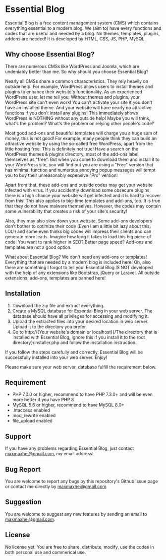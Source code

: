 # Essential Blog

Essential Blog is a free content management system (CMS) which contains everything essential to a modern blog. We (aim to) have every functions and codes that are useful and needed by a blog. No themes, templates, plugins, addons are needed! It is developed by HTML, CSS, JS, PHP, MySQL.

## Why choose Essential Blog?

There are numerous CMSs like WordPress and Joomla, which are undeniably better than me. So why should you choose Essential Blog?


Nearly all CMSs share a common characteristics. They rely heavily on outside help. For example, WordPress allows users to install themes and plugins to enhance their website's functionality. As an experienced WordPress user, let me tell you: Without themes and plugins, your WordPress site can't even work! You can't activate your site if you don't have an installed theme. And your website will have nearly no attractive functions if you don't install any plugins! This immediately shows WordPress is NOTHING without any outside help! Maybe you will think, what's the problem? What's the problem on relying other people's code?

Most good add-ons and beautiful templates will charge you a huge sum of money, this is not good! For example, many people think they can build an attractive website by using the so-called free WordPress, apart from the little hosting free. This is definitely not true! Have a search on the WordPress themes & plugins directory, most of the add-ons label themselves as "free". But when you come to download them and install it to your WordPress site, you will find out you are using a "Free" version that has minimal function and numerous annoying popup messages will tempt you to buy their unreasonably expensive "Pro" version! 

Apart from that, these add-ons and outside codes may get your website infected with virus. If you accidently download some obsecure plugins, there is a high chance your website will get infected and it is hard to recover from this! This also applies to big-time templates and add-ons, too. It is true that they do not have malware themselves. However, the codes may contain some vulnerability that creates a risk of your site's security! 

Also, they may also slow down your website. Some add-ons developers don't bother to optimize their code (Even I am a little bit lazy about this, LOL!) and some even thinks big codes will impress their clients and can generate more leads. Imagine how long it takes to load this big piece of code! You want to rank higher in SEO? Better page speed? Add-ons and templates are not a good option.

What about Essential Blog? We don't need any add-ons or templates! Everything that are needed by a modern blog is included here! Oh, also there are something I forgot to tell you! Essential Blog IS NOT developed with the help of any extensions like Bootstrap, jQuery or Laravel. All outside extensions, add-ons, templates are banned here! 

## Installation 

1. Download the zip file and extract everything.
2. Create a MySQL database for Essential Blog in your web server. The database should have all privileges for accessing and modifying it. 
3. Upload the extracted files into your desired location in web server. Upload it to the directory you prefer.
4. Go to http://{Your website's domain or localhost}{/The directory that is installed with Essential Blog, ignore this if you install it to the root directory}/installer.php and follow the installation instruction.

If you follow the steps carefully and correctly, Essential Blog will be successfully installed into your web server. Enjoy!

Please make sure your web server, database fulfill the requirement below.

## Requirement

- PHP 7.0.0 or higher, recommend to have PHP 7.3.0+ and will be even more better if you have PHP 8
- MySQL 5.6 or higher, recommend to have MySQL 8.0+
- .htaccess enabled
- mod_rewrite enabled
- file_upload enabled


## Support

If you have any problems regarding Essential Blog, just contact maxmaxhei@gmail.com, my email address!

## Bug Report

You are welcome to report any bugs by this repository's Github issue page or contact me directly by maxmaxhei@gmail.com.

## Suggestion

You are welcome to suggest any new features by sending an email to maxmaxhei@gmail.com.

## License

No license yet. You are free to share, distribute, modify, use the codes in both personal use and commerical use.



